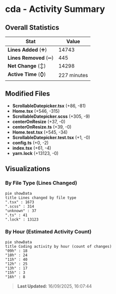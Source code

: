 # cda - Activity Summary 

## Overall Statistics

| Stat                   | Value                                                             |
| ---------------------- | ----------------------------------------------------------------- |
| **Lines Added** (➕)   | 14743                                          |
| **Lines Removed** (➖) | 445                                        |
| **Net Change** (↕)    | 14298                |
| **Active Time** (⌚)   | 227 minutes |


## Modified Files
- **ScrollableDatepicker.tsx** (+86, -81)
- **Home.tsx** (+546, -315)
- **ScrollableDatepicker.scss** (+305, -9)
- **centerOnResize** (+37, -0)
- **centerOnResize.ts** (+39, -0)
- **Home.test.tsx** (+545, -34)
- **ScrollableDatepicker.test.tsx** (+1, -0)
- **config.ts** (+0, -2)
- **index.tsx** (+61, -4)
- **yarn.lock** (+13123, -0)

## Visualizations

### By File Type (Lines Changed)

```mermaid
pie showData
title Lines changed by file type
".tsx" : 1673
".scss" : 314
"unknown" : 37
".ts" : 41
".lock" : 13123
```

### By Hour (Estimated Activity Count)

```mermaid
pie showData
title Coding activity by hour (count of changes)
"09h" : 18
"10h" : 24
"11h" : 40
"12h" : 25
"13h" : 17
"15h" : 3
"16h" : 8
```


> **Last Updated:** 16/09/2025, 16:07:44